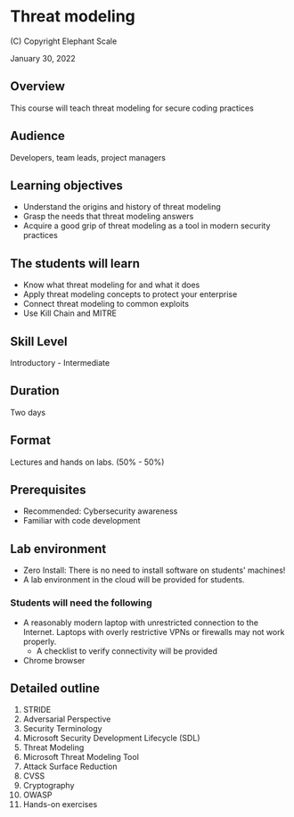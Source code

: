 # Threat modeling

(C) Copyright Elephant Scale

January 30, 2022

## Overview
This course will teach threat modeling for secure coding practices

## Audience
Developers, team leads, project managers

## Learning objectives

* Understand the origins and history of threat modeling
* Grasp the needs that threat modeling answers
* Acquire a good grip of threat modeling as a tool in modern security practices

## The students will learn
* Know what threat modeling for and what it does
* Apply threat modeling concepts to protect your enterprise
* Connect threat modeling to common exploits
* Use Kill Chain and MITRE


## Skill Level
Introductory - Intermediate

## Duration
Two days

## Format
Lectures and hands on labs. (50% - 50%)

## Prerequisites
* Recommended: Cybersecurity awareness
*  Familiar with code development


## Lab environment
* Zero Install: There is no need to install software on students' machines!
* A lab environment in the cloud will be provided for students.

### Students will need the following
* A reasonably modern laptop with unrestricted connection to the Internet. Laptops with overly restrictive VPNs or firewalls may not work properly.
  * A checklist to verify connectivity will be provided
* Chrome browser

## Detailed outline

1. STRIDE
2. Adversarial Perspective
3. Security Terminology
4. Microsoft Security Development Lifecycle (SDL)
5. Threat Modeling
6. Microsoft Threat Modeling Tool
7. Attack Surface Reduction
8. CVSS
9. Cryptography
10. OWASP
11. Hands-on exercises